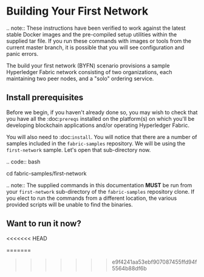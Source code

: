 Building Your First Network
===========================

.. note:: These instructions have been verified to work against the
          latest stable Docker images and the pre-compiled
          setup utilities within the supplied tar file. If you run
          these commands with images or tools from the current master
          branch, it is possible that you will see configuration and panic
          errors.

The build your first network (BYFN) scenario provisions a sample Hyperledger
Fabric network consisting of two organizations, each maintaining two peer
nodes, and a "solo" ordering service.

Install prerequisites
---------------------

Before we begin, if you haven't already done so, you may wish to check that
you have all the :doc:`prereqs` installed on the platform(s)
on which you'll be developing blockchain applications and/or operating
Hyperledger Fabric.

You will also need to :doc:`install`. You will notice
that there are a number of samples included in the ``fabric-samples``
repository. We will be using the ``first-network`` sample. Let's open that
sub-directory now.

.. code:: bash

  cd fabric-samples/first-network

.. note:: The supplied commands in this documentation
          **MUST** be run from your ``first-network`` sub-directory
          of the ``fabric-samples`` repository clone.  If you elect to run the
          commands from a different location, the various provided scripts
          will be unable to find the binaries.

Want to run it now?
-------------------
<<<<<<< HEAD

=======
>>>>>>> e9f4241aa53ebf907087455ffd94f5564b88df6b
